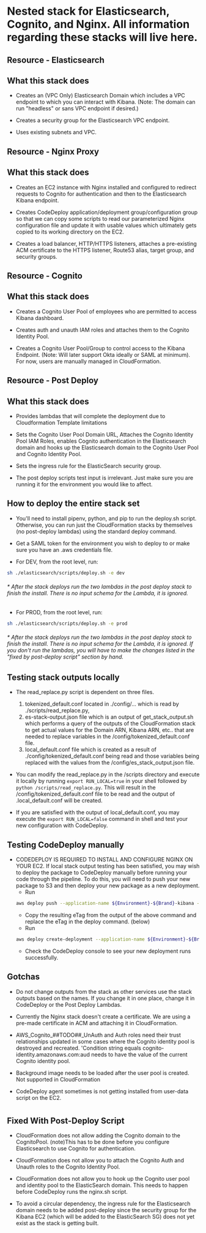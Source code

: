# Nested stack for Elasticsearch, Cognito, and Nginx. All information regarding these stacks will live here.
## Resource - Elasticsearch
## What this stack does

* Creates an (VPC Only) Elasticsearch Domain which includes a VPC endpoint to which you can interact with Kibana. (Note: The domain can run "headless" or sans VPC endpoint if desired.)

* Creates a security group for the Elasticsearch VPC endpoint.

* Uses existing subnets and VPC.

## Resource - Nginx Proxy

## What this stack does

* Creates an EC2 instance with Nginx installed and configured to redirect requests to Cognito for authentication and then to the Elasticsearch Kibana endpoint.

* Creates CodeDeploy application/deployment group/configuration group so that we can copy some scripts to read our parameterized Nginx configuration file and update it with usable values which ultimately gets copied to its working directory on the EC2.

* Creates a load balancer, HTTP/HTTPS listeners, attaches a pre-existing ACM certificate to the HTTPS listener, Route53 alias, target group, and security groups.

## Resource - Cognito

## What this stack does

* Creates a Cognito User Pool of employees who are permitted to access Kibana dashboard.

* Creates auth and unauth IAM roles and attaches them to the Cognito Identity Pool.

* Creates a Cognito User Pool/Group to control access to the Kibana Endpoint. (Note: Will later support Okta ideally or SAML at minimum). For now, users are manually managed in CloudFormation.

## Resource - Post Deploy

## What this stack does

* Provides lambdas that will complete the deployment due to Cloudformation Template limitations

* Sets the Cognito User Pool Domain URL, Attaches the Cognito Identity Pool IAM Roles, enables Cognito authentication in the Elasticsearch domain and hooks up the Elasticsearch domain to the Cognito User Pool and Cognito Identity Pool.

* Sets the ingress rule for the ElasticSearch security group.

* The post deploy scripts test input is irrelevant. Just make sure you are running it for the environment you would like to affect.

## How to deploy the entire stack set

* You'll need to install pipenv, python, and pip to run the deploy.sh script. Otherwise, you can run just the CloudFormation stacks by themselves (no post-deploy lambdas) using the standard deploy command.
* Get a SAML token for the environment you wish to deploy to or make sure you have an .aws credentials file.

* For DEV, from the root level, run: 
```bash
sh ./elasticsearch/scripts/deploy.sh -e dev
```
###### * After the stack deploys run the two lambdas in the post deploy stack to finish the install. There is no input schema for the Lambda, it is ignored. 

* For PROD, from the root level, run:
 ```bash
sh ./elasticsearch/scripts/deploy.sh -e prod
```

###### * After the stack deploys run the two lambdas in the post deploy stack to finish the install. There is no input schema for the Lambda, it is ignored. If you don't run the lambdas, you will have to make the changes listed in the "fixed by post-deploy script" section by hand.

## Testing stack outputs locally

* The read_replace.py script is dependent on three files.
    1) tokenized_default.conf located in ./config/... which is read by ./scripts/read_replace.py,
    2) es-stack-output.json file which is an output of get_stack_output.sh which performs a query of the outputs of the CloudFormation stack to get actual values for the Domain ARN, Kibana ARN, etc.. that are needed to replace variables in the /config/tokenized_default.conf file.
    3) local_default.conf file which is created as a result of ./config/tokenized_default.conf being read and those variables being replaced with the values from the /config/es_stack_output.json file.

* You can modify the read_replace.py in the /scripts directory and execute it locally by running `export RUN_LOCAL=true` in your shell followed by `python /scripts/read_replace.py`. This will result in the /config/tokenized_default.conf file to be read and the output of .local_default.conf will be created.

* If you are satisfied with the output of local_default.conf, you may execute the `export RUN_LOCAL=false` command in shell and test your new configuration with CodeDeploy.

## Testing CodeDeploy manually

* CODEDEPLOY IS REQUIRED TO INSTALL AND CONFIGURE NGINX ON YOUR EC2. If local stack output testing has been satisfied, you may wish to deploy the package to CodeDeploy manually before running your code through the pipeline. To do this, you will need to push your new package to S3 and then deploy your new package as a new deployment.
    * Run  
    ```bash
    aws deploy push --application-name ${Environment}-${Brand}-kibana --description "testing" --ignore-hidden-files --s3-location s3://dev-#TODO#/kibana/kibanadeploy.zip --source ./elasticsearch --profile ##TODO##
    ```
    * Copy the resulting eTag from the output of the above command and replace the eTag in the deploy command. (below)
    * Run 
    ```bash
    aws deploy create-deployment --application-name ${Environment}-${Brand}-kibana --s3-location bucket=dev-#TODO#-elasticsearch-configs,key=kibana/kibanadeploy.zip,bundleType=zip,eTag=541be9834bfef6b627743d3d5de370de --deployment-group-name dev --deployment-config-name dev-#TODO#-kibana --profile ##TODO##
    ```
    * Check the CodeDeploy console to see your new deployment runs successfully.

## Gotchas

* Do not change outputs from the stack as other services use the stack outputs based on the names. If you change it in one place, change it in CodeDeploy or the Post Deploy Lambdas.

* Currently the Nginx stack doesn't create a certificate. We are using a pre-made certificate in ACM and attaching it in CloudFormation.

* AWS_Cognito_##TODO##_UnAuth and Auth roles need their trust relationships updated in some cases where the Cognito identity pool is destroyed and recreated. 'Condition string equals cognito-identity.amazonaws.com:aud needs to have the value of the current Cognito identity pool.

* Background image needs to be loaded after the user pool is created. Not supported in CloudFormation

* CodeDeploy agent sometimes is not getting installed from user-data script on the EC2.


#
## Fixed With Post-Deploy Script
* CloudFormation does not allow adding the Cognito domain to the CognitoPool. (note)This has to be done before you configure Elasticsearch to use Cognito for authentication.

* CloudFormation does not allow you to attach the Cognito Auth and Unauth roles to the Cognito Identity Pool. 

* CloudFormation does not allow you to hook up the Cognito user pool and identity pool to the ElasticSearch domain. This needs to happen before CodeDeploy runs the nginx.sh script. 

* To avoid a circular dependency, the ingress rule for the Elasticsearch domain needs to be added post-deploy since the security group for the Kibana EC2 (which will be added to the ElasticSearch SG) does not yet exist as the stack is getting built.
